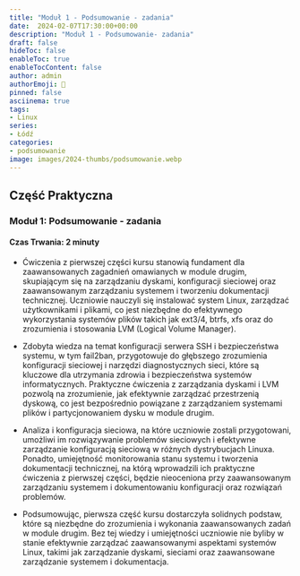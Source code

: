 ```yaml
---
title: "Moduł 1 - Podsumowanie - zadania"
date:  2024-02-07T17:30:00+00:00
description: "Moduł 1 - Podsumowanie- zadania"
draft: false
hideToc: false
enableToc: true
enableTocContent: false
author: admin
authorEmoji: 🐧
pinned: false
asciinema: true
tags:
- Linux
series:
- Łódź
categories:
- podsumowanie
image: images/2024-thumbs/podsumowanie.webp
---
```

## Część Praktyczna
### Moduł 1: Podsumowanie - zadania
#### Czas Trwania: 2 minuty

- Ćwiczenia z pierwszej części kursu stanowią fundament dla zaawansowanych zagadnień omawianych w module drugim, skupiającym się na zarządzaniu dyskami, konfiguracji sieciowej oraz zaawansowanym zarządzaniu systemem i tworzeniu dokumentacji technicznej. Uczniowie nauczyli się instalować system Linux, zarządzać użytkownikami i plikami, co jest niezbędne do efektywnego wykorzystania systemów plików takich jak ext3/4, btrfs, xfs oraz do zrozumienia i stosowania LVM (Logical Volume Manager). 

- Zdobyta wiedza na temat konfiguracji serwera SSH i bezpieczeństwa systemu, w tym fail2ban, przygotowuje do głębszego zrozumienia konfiguracji sieciowej i narzędzi diagnostycznych sieci, które są kluczowe dla utrzymania zdrowia i bezpieczeństwa systemów informatycznych. Praktyczne ćwiczenia z zarządzania dyskami i LVM pozwolą na zrozumienie, jak efektywnie zarządzać przestrzenią dyskową, co jest bezpośrednio powiązane z zarządzaniem systemami plików i partycjonowaniem dysku w module drugim.

- Analiza i konfiguracja sieciowa, na które uczniowie zostali przygotowani, umożliwi im rozwiązywanie problemów sieciowych i efektywne zarządzanie konfiguracją sieciową w różnych dystrybucjach Linuxa. Ponadto, umiejętność monitorowania stanu systemu i tworzenia dokumentacji technicznej, na którą wprowadzili ich praktyczne ćwiczenia z pierwszej części, będzie nieoceniona przy zaawansowanym zarządzaniu systemem i dokumentowaniu konfiguracji oraz rozwiązań problemów.

- Podsumowując, pierwsza część kursu dostarczyła solidnych podstaw, które są niezbędne do zrozumienia i wykonania zaawansowanych zadań w module drugim. Bez tej wiedzy i umiejętności uczniowie nie byliby w stanie efektywnie zarządzać zaawansowanymi aspektami systemów Linux, takimi jak zarządzanie dyskami, sieciami oraz zaawansowane zarządzanie systemem i dokumentacja.